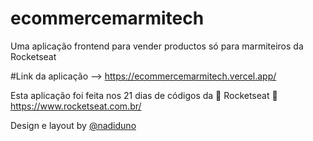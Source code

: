 # ecommercemarmitech
Uma aplicação frontend para vender productos só para marmiteiros da Rocketseat

#Link da aplicação --> https://ecommercemarmitech.vercel.app/

Esta aplicação foi feita nos 21 dias de códigos da 💜 Rocketseat 🚀 https://www.rocketseat.com.br/

Design e layout by 
[@nadiduno](https://www.instagram.com/nadiduno.csv/)

